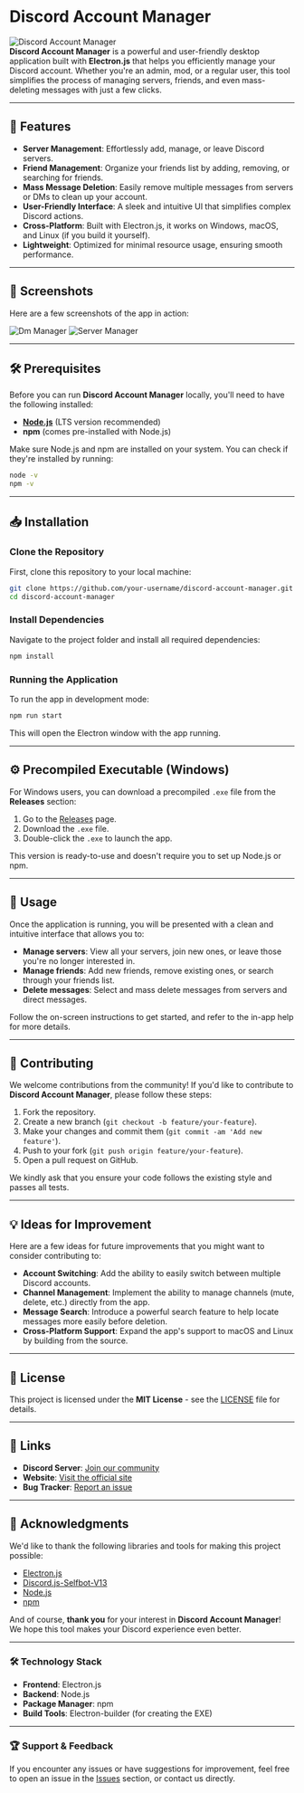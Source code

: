 # Discord Account Manager

![Discord Account Manager](https://img.shields.io/badge/Project%20Status-Active-brightgreen)  
**Discord Account Manager** is a powerful and user-friendly desktop application built with **Electron.js** that helps you efficiently manage your Discord account. Whether you're an admin, mod, or a regular user, this tool simplifies the process of managing servers, friends, and even mass-deleting messages with just a few clicks.

---

## 🚀 Features

- **Server Management**: Effortlessly add, manage, or leave Discord servers.
- **Friend Management**: Organize your friends list by adding, removing, or searching for friends.
- **Mass Message Deletion**: Easily remove multiple messages from servers or DMs to clean up your account.
- **User-Friendly Interface**: A sleek and intuitive UI that simplifies complex Discord actions.
- **Cross-Platform**: Built with Electron.js, it works on Windows, macOS, and Linux (if you build it yourself).
- **Lightweight**: Optimized for minimal resource usage, ensuring smooth performance.

---

## 📸 Screenshots

Here are a few screenshots of the app in action:

![Dm Manager](https://cdn.discordapp.com/attachments/1108882288617476096/1319694397880926260/image.png?ex=6766e4af&is=6765932f&hm=b7becbef95feaf3eee8718f35b4ccdaf0423d9e11b5240d85d54b78393d9ad0a&)
![Server Manager](https://cdn.discordapp.com/attachments/1108882288617476096/1319694440025296937/image.png?ex=6766e4b9&is=67659339&hm=fe0a9862b12a0b0dbb4d3ce495762996f15086ccb604a2ed0a5f4b176e11899b&)

---

## 🛠️ Prerequisites

Before you can run **Discord Account Manager** locally, you'll need to have the following installed:

- **[Node.js](https://nodejs.org/)** (LTS version recommended)
- **npm** (comes pre-installed with Node.js)

Make sure Node.js and npm are installed on your system. You can check if they're installed by running:

```bash
node -v
npm -v
```

---

## 📥 Installation

### Clone the Repository

First, clone this repository to your local machine:

```bash
git clone https://github.com/your-username/discord-account-manager.git
cd discord-account-manager
```

### Install Dependencies

Navigate to the project folder and install all required dependencies:

```bash
npm install
```

### Running the Application

To run the app in development mode:

```bash
npm run start
```

This will open the Electron window with the app running.

---

## ⚙️ Precompiled Executable (Windows)

For Windows users, you can download a precompiled `.exe` file from the **Releases** section:

1. Go to the [Releases](https://github.com/your-username/discord-account-manager/releases) page.
2. Download the `.exe` file.
3. Double-click the `.exe` to launch the app.

This version is ready-to-use and doesn't require you to set up Node.js or npm.

---

## 📝 Usage

Once the application is running, you will be presented with a clean and intuitive interface that allows you to:

- **Manage servers**: View all your servers, join new ones, or leave those you're no longer interested in.
- **Manage friends**: Add new friends, remove existing ones, or search through your friends list.
- **Delete messages**: Select and mass delete messages from servers and direct messages.

Follow the on-screen instructions to get started, and refer to the in-app help for more details.

---

## 🤝 Contributing

We welcome contributions from the community! If you'd like to contribute to **Discord Account Manager**, please follow these steps:

1. Fork the repository.
2. Create a new branch (`git checkout -b feature/your-feature`).
3. Make your changes and commit them (`git commit -am 'Add new feature'`).
4. Push to your fork (`git push origin feature/your-feature`).
5. Open a pull request on GitHub.

We kindly ask that you ensure your code follows the existing style and passes all tests.

---

## 💡 Ideas for Improvement

Here are a few ideas for future improvements that you might want to consider contributing to:

- **Account Switching**: Add the ability to easily switch between multiple Discord accounts.
- **Channel Management**: Implement the ability to manage channels (mute, delete, etc.) directly from the app.
- **Message Search**: Introduce a powerful search feature to help locate messages more easily before deletion.
- **Cross-Platform Support**: Expand the app's support to macOS and Linux by building from the source.

---

## 📄 License

This project is licensed under the **MIT License** - see the [LICENSE](LICENSE) file for details.

---

## 🔗 Links

- **Discord Server**: [Join our community](https://discord.gg/7wVU2jnjey)
- **Website**: [Visit the official site](https://kroniker.fr/bherl1)
- **Bug Tracker**: [Report an issue](https://github.com/Bherl1/DiscordAccMgr/issues)

---

## 🙏 Acknowledgments

We'd like to thank the following libraries and tools for making this project possible:

- [Electron.js](https://www.electronjs.org/)
- [Discord.js-Selfbot-V13](https://www.npmjs.com/package/discord.js-selfbot-v13)
- [Node.js](https://nodejs.org/)
- [npm](https://npmjs.com/)

And of course, **thank you** for your interest in **Discord Account Manager**! We hope this tool makes your Discord experience even better.

---

### 🛠️ Technology Stack

- **Frontend**: Electron.js
- **Backend**: Node.js
- **Package Manager**: npm
- **Build Tools**: Electron-builder (for creating the EXE)

---

### 🏆 Support & Feedback

If you encounter any issues or have suggestions for improvement, feel free to open an issue in the [Issues](https://github.com/your-username/discord-account-manager/issues) section, or contact us directly.

